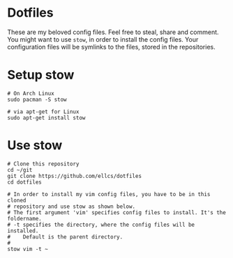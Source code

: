 # Dotfiles

These are my beloved config files. Feel free to steal, share and comment. You
might want to use `stow`, in order to install the config files. Your configuration
files will be symlinks to the files, stored in the repositories.

# Setup stow

```
# On Arch Linux
sudo pacman -S stow

# via apt-get for Linux
sudo apt-get install stow
```

# Use stow

```
# Clone this repository
cd ~/git
git clone https://github.com/ellcs/dotfiles
cd dotfiles

# In order to install my vim config files, you have to be in this cloned
# repository and use stow as shown below.
# The first argument 'vim' specifies config files to install. It's the foldername.
# -t specifies the directory, where the config files will be installed.
#    Default is the parent directory.
#
stow vim -t ~
```
